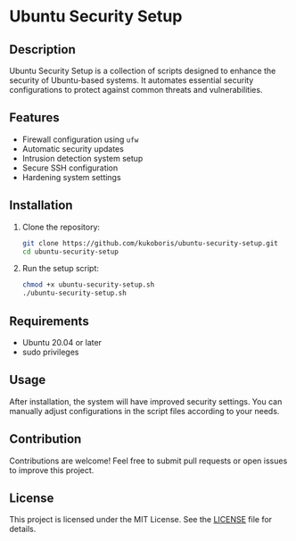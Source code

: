 # Ubuntu Security Setup

## Description
Ubuntu Security Setup is a collection of scripts designed to enhance the security of Ubuntu-based systems. It automates essential security configurations to protect against common threats and vulnerabilities.

## Features
- Firewall configuration using `ufw`
- Automatic security updates
- Intrusion detection system setup
- Secure SSH configuration
- Hardening system settings

## Installation
1. Clone the repository:
   ```sh
   git clone https://github.com/kukoboris/ubuntu-security-setup.git
   cd ubuntu-security-setup
   ```
2. Run the setup script:
   ```sh
   chmod +x ubuntu-security-setup.sh
   ./ubuntu-security-setup.sh
   ```

## Requirements
- Ubuntu 20.04 or later
- sudo privileges

## Usage
After installation, the system will have improved security settings. You can manually adjust configurations in the script files according to your needs.

## Contribution
Contributions are welcome! Feel free to submit pull requests or open issues to improve this project.

## License
This project is licensed under the MIT License. See the [LICENSE](../LICENSE) file for details.

